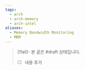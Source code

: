```yaml
---
tags:
  - arch
  - arch-memory
  - arch-intel
aliases:
  - Memory Bandwidth Monitoring
  - MBM
---
```

> [!fail]- 본 글은 #draft 상태입니다.
> - [ ] 내용 추가